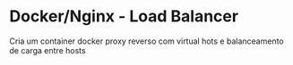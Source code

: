 # Docker/Nginx - Load Balancer

Cria um container docker proxy reverso com virtual hots e balanceamento de carga entre hosts